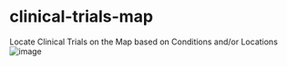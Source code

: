 # clinical-trials-map
Locate Clinical Trials on the Map based on Conditions and/or Locations
![image](https://github.com/user-attachments/assets/747eda61-62a0-4a07-b641-bc3ee50fbbcc)
